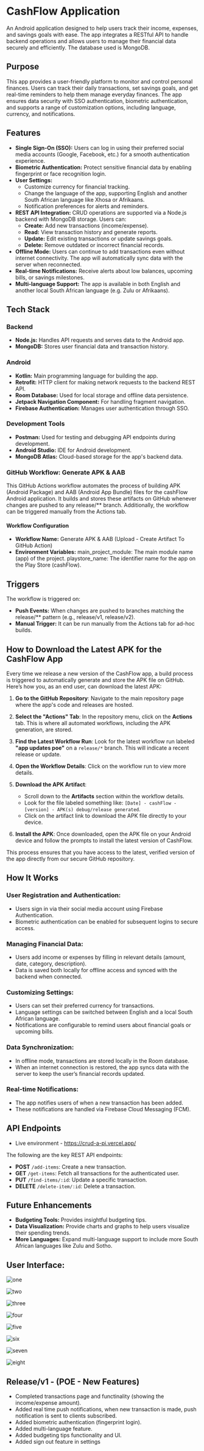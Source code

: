 # CashFlow Application

An Android application designed to help users track their income, expenses, and savings goals with ease. The app integrates a RESTful API to handle backend operations and allows users to manage their financial data securely and efficiently. The database used is MongoDB.

## Purpose

This app provides a user-friendly platform to monitor and control personal finances. Users can track their daily transactions, set savings goals, and get real-time reminders to help them manage everyday finances. The app ensures data security with SSO authentication, biometric authentication, and supports a range of customization options, including language, currency, and notifications.

## Features

- **Single Sign-On (SSO):** Users can log in using their preferred social media accounts (Google, Facebook, etc.) for a smooth authentication experience.
- **Biometric Authentication:** Protect sensitive financial data by enabling fingerprint or face recognition login.
- **User Settings:**
  - Customize currency for financial tracking.
  - Change the language of the app, supporting English and another South African language like Xhosa or Afrikaans.
  - Notification preferences for alerts and reminders.
- **REST API Integration:** CRUD operations are supported via a Node.js backend with MongoDB storage. Users can:
  - **Create:** Add new transactions (income/expense).
  - **Read:** View transaction history and generate reports.
  - **Update:** Edit existing transactions or update savings goals.
  - **Delete:** Remove outdated or incorrect financial records.
- **Offline Mode:** Users can continue to add transactions even without internet connectivity. The app will automatically sync data with the server when reconnected.
- **Real-time Notifications:** Receive alerts about low balances, upcoming bills, or savings milestones.
- **Multi-language Support:** The app is available in both English and another local South African language (e.g. Zulu or Afrikaans).

## Tech Stack

### Backend

- **Node.js:** Handles API requests and serves data to the Android app.
- **MongoDB:** Stores user financial data and transaction history.

### Android

- **Kotlin:** Main programming language for building the app.
- **Retrofit:** HTTP client for making network requests to the backend REST API.
- **Room Database:** Used for local storage and offline data persistence.
- **Jetpack Navigation Component:** For handling fragment navigation.
- **Firebase Authentication:** Manages user authentication through SSO.

### Development Tools

- **Postman:** Used for testing and debugging API endpoints during development.
- **Android Studio:** IDE for Android development.
- **MongoDB Atlas:** Cloud-based storage for the app's backend data.

### GitHub Workflow: Generate APK & AAB
This GitHub Actions workflow automates the process of building APK (Android Package) and AAB (Android App Bundle) files for the cashFlow Android application. It builds and stores these artifacts on GitHub whenever changes are pushed to any release/** branch. Additionally, the workflow can be triggered manually from the Actions tab.

#### Workflow Configuration
- **Workflow Name:** Generate APK & AAB (Upload - Create Artifact To GitHub Action)
- **Environment Variables:**
main_project_module: The main module name (app) of the project.
playstore_name: The identifier name for the app on the Play Store (cashFlow).
## Triggers
The workflow is triggered on:

- **Push Events:** When changes are pushed to branches matching the release/** pattern (e.g., release/v1, release/v2).
- **Manual Trigger:** It can be run manually from the Actions tab for ad-hoc builds.

## How to Download the Latest APK for the CashFlow App

Every time we release a new version of the CashFlow app, a build process is triggered to automatically generate and store the APK file on GitHub. Here’s how you, as an end user, can download the latest APK:

1. **Go to the GitHub Repository**: Navigate to the main repository page where the app's code and releases are hosted.

2. **Select the "Actions" Tab**: In the repository menu, click on the **Actions** tab. This is where all automated workflows, including the APK generation, are stored.

3. **Find the Latest Workflow Run**: Look for the latest workflow run labeled **"app updates poe"** on a `release/*` branch. This will indicate a recent release or update.

4. **Open the Workflow Details**: Click on the workflow run to view more details.

5. **Download the APK Artifact**:
   - Scroll down to the **Artifacts** section within the workflow details.
   - Look for the file labeled something like: `[Date] - cashFlow - [version] - APK(s) debug/release generated`.
   - Click on the artifact link to download the APK file directly to your device.

6. **Install the APK**: Once downloaded, open the APK file on your Android device and follow the prompts to install the latest version of CashFlow.

This process ensures that you have access to the latest, verified version of the app directly from our secure GitHub repository.


## How It Works

### User Registration and Authentication:

- Users sign in via their social media account using Firebase Authentication.
- Biometric authentication can be enabled for subsequent logins to secure access.

### Managing Financial Data:

- Users add income or expenses by filling in relevant details (amount, date, category, description).
- Data is saved both locally for offline access and synced with the backend when connected.

### Customizing Settings:

- Users can set their preferred currency for transactions.
- Language settings can be switched between English and a local South African language.
- Notifications are configurable to remind users about financial goals or upcoming bills.

### Data Synchronization:

- In offline mode, transactions are stored locally in the Room database.
- When an internet connection is restored, the app syncs data with the server to keep the user’s financial records updated.

### Real-time Notifications:

- The app notifies users of when a new transaction has been added.
- These notifications are handled via Firebase Cloud Messaging (FCM).

## API Endpoints

- Live environment - https://crud-a-pi.vercel.app/
  
The following are the key REST API endpoints:

- **POST** `/add-items`: Create a new transaction.
- **GET** `/get-items`: Fetch all transactions for the authenticated user.
- **PUT** `/find-items/:id`: Update a specific transaction.
- **DELETE** `/delete-item/:id`: Delete a transaction.

## Future Enhancements

- **Budgeting Tools:** Provides insightful budgeting tips.
- **Data Visualization:** Provide charts and graphs to help users visualize their spending trends.
- **More Languages:** Expand multi-language support to include more South African languages like Zulu and Sotho.

## User Interface:

![one](https://github.com/user-attachments/assets/151ceeba-613d-44aa-9352-867047b669dd)

![two](https://github.com/user-attachments/assets/787115e2-11e7-4b4e-ba68-5a1dfee6a5f4)

![three](https://github.com/user-attachments/assets/b7cc240c-6340-4ba3-ba2d-8f63c5dad869)

![four](https://github.com/user-attachments/assets/fa110153-8d6b-4543-a668-cf637f7d3fae)

![five](https://github.com/user-attachments/assets/2c294c34-4d47-4e02-bd2d-07685695749c)

![six](https://github.com/user-attachments/assets/5a3d12d9-b4d5-4761-a2e2-d3a46b0d883b)

![seven](https://github.com/user-attachments/assets/c4ba04a7-9e8a-4c08-a342-23970f25549c)

![eight](https://github.com/user-attachments/assets/1a30b73c-50e9-4b4c-b0f1-5b9952c68a66)

## Release/v1 - (POE - New Features)

- Completed transactions page and functinality (showing the income/expense amount).
- Added real time push notifications, when new transaction is made, push notification is sent to clients subscribed.
- Added biometric authentication (fingerprint login).
- Added multi-language feature.
- Added budgeting tips functionality and UI.
- Added sign out feature in settings
